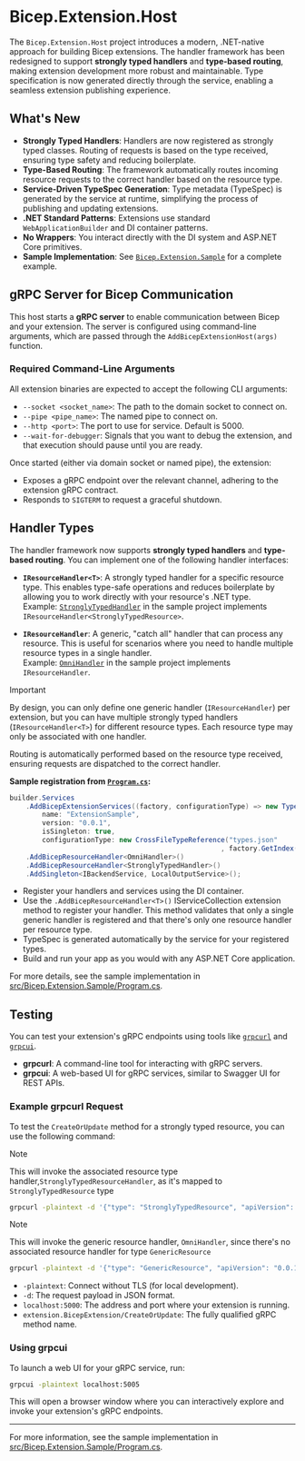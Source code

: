 # Bicep.Extension.Host

The `Bicep.Extension.Host` project introduces a modern, .NET-native approach for building Bicep extensions. The handler framework has been redesigned to support **strongly typed handlers** and **type-based routing**, making extension development more robust and maintainable. Type specification is now generated directly through the service, enabling a seamless extension publishing experience.

## What's New

- **Strongly Typed Handlers**: Handlers are now registered as strongly typed classes. Routing of requests is based on the type received, ensuring type safety and reducing boilerplate.
- **Type-Based Routing**: The framework automatically routes incoming resource requests to the correct handler based on the resource type.
- **Service-Driven TypeSpec Generation**: Type metadata (TypeSpec) is generated by the service at runtime, simplifying the process of publishing and updating extensions.
- **.NET Standard Patterns**: Extensions use standard `WebApplicationBuilder` and DI container patterns.
- **No Wrappers**: You interact directly with the DI system and ASP.NET Core primitives.
- **Sample Implementation**: See [`Bicep.Extension.Sample`](src/Bicep.Extension.Sample/Program.cs) for a complete example.

## gRPC Server for Bicep Communication

This host starts a **gRPC server** to enable communication between Bicep and your extension. The server is configured using command-line arguments, which are passed through the `AddBicepExtensionHost(args)` function.

### Required Command-Line Arguments

All extension binaries are expected to accept the following CLI arguments:

- `--socket <socket_name>`: The path to the domain socket to connect on.
- `--pipe <pipe_name>`: The named pipe to connect on.
- `--http <port>`: The port to use for service. Default is 5000.
- `--wait-for-debugger`: Signals that you want to debug the extension, and that execution should pause until you are ready.

Once started (either via domain socket or named pipe), the extension:

- Exposes a gRPC endpoint over the relevant channel, adhering to the extension gRPC contract.
- Responds to `SIGTERM` to request a graceful shutdown.

## Handler Types

The handler framework now supports **strongly typed handlers** and **type-based routing**. You can implement one of the following handler interfaces:

- **`IResourceHandler<T>`**: A strongly typed handler for a specific resource type. This enables type-safe operations and reduces boilerplate by allowing you to work directly with your resource's .NET type.  
  Example: [`StronglyTypedHandler`](src/Bicep.Extension.Sample/Handlers/StronglyTypedHandler.cs) in the sample project implements `IResourceHandler<StronglyTypedResource>`.

- **`IResourceHandler`**: A generic, "catch all" handler that can process any resource. This is useful for scenarios where you need to handle multiple resource types in a single handler.  
  Example: [`OmniHandler`](src/Bicep.Extension.Sample/Handlers/OmniHandler.cs) in the sample project implements `IResourceHandler`.

> [!IMPORTANT]
> By design, you can only define one generic handler (`IResourceHandler`) per extension, but you can have multiple strongly typed handlers (`IResourceHandler<T>`) for different resource types. Each resource type may only be associated with one handler.

Routing is automatically performed based on the resource type received, ensuring requests are dispatched to the correct handler.

**Sample registration from [`Program.cs`](src/Bicep.Extension.Sample/Program.cs):**

```csharp
builder.Services
    .AddBicepExtensionServices((factory, configurationType) => new TypeSettings(
        name: "ExtensionSample",
        version: "0.0.1",
        isSingleton: true,
        configurationType: new CrossFileTypeReference("types.json"
                                                    , factory.GetIndex(configurationType))))
    .AddBicepResourceHandler<OmniHandler>()               
    .AddBicepResourceHandler<StronglyTypedHandler>()       
    .AddSingleton<IBackendService, LocalOutputService>();
```

- Register your handlers and services using the DI container.
- Use the `.AddBicepResourceHandler<T>()` IServiceCollection extension method to register your handler. This method validates that only a single generic handler is registered and that there's only one resource handler per resource type.
- TypeSpec is generated automatically by the service for your registered types.
- Build and run your app as you would with any ASP.NET Core application.

For more details, see the sample implementation in [src/Bicep.Extension.Sample/Program.cs](src/Bicep.Extension.Sample/Program.cs).

## Testing

You can test your extension's gRPC endpoints using tools like [`grpcurl`](https://github.com/fullstorydev/grpcurl) and [`grpcui`](https://github.com/fullstorydev/grpcui).

- **grpcurl**: A command-line tool for interacting with gRPC servers.
- **grpcui**: A web-based UI for gRPC services, similar to Swagger UI for REST APIs.

### Example grpcurl Request

To test the `CreateOrUpdate` method for a strongly typed resource, you can use the following command:

> [!NOTE]
> This will invoke the associated resource type handler,`StronglyTypedResourceHandler`, as it's mapped to `StronglyTypedResource` type

```sh
grpcurl -plaintext -d '{"type": "StronglyTypedResource", "apiVersion": "0.0.1", "properties": "{\"name\":\"sample\",\"actionType\":\"fetch\"}"}' localhost:5000 extension.BicepExtension/CreateOrUpdate
```

> [!NOTE]
> This will invoke the generic resource handler, `OmniHandler`, since there's no associated resource handler for type `GenericResource`

```sh
grpcurl -plaintext -d '{"type": "GenericResource", "apiVersion": "0.0.1", "properties": "{\"name\":\"sample\",\"actionType\":\"fetch\"}"}' localhost:5000 extension.BicepExtension/CreateOrUpdate
```

- `-plaintext`: Connect without TLS (for local development).
- `-d`: The request payload in JSON format.
- `localhost:5000`: The address and port where your extension is running.
- `extension.BicepExtension/CreateOrUpdate`: The fully qualified gRPC method name.

### Using grpcui

To launch a web UI for your gRPC service, run:

```sh
grpcui -plaintext localhost:5005
```

This will open a browser window where you can interactively explore and invoke your extension's gRPC endpoints.

---
For more information, see the sample implementation in [src/Bicep.Extension.Sample/Program.cs](src/Bicep.Extension.Sample/Program.cs).